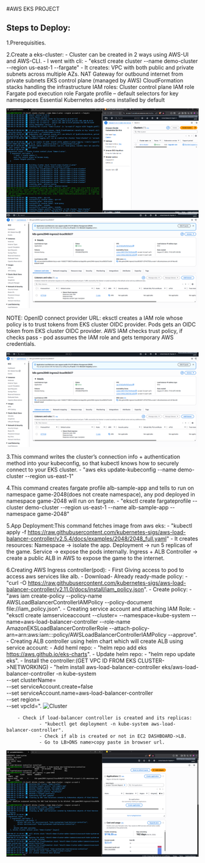 #AWS EKS PROJECT

## Steps to Deploy:

1.Prerequisities.

2.Create a eks-cluster:
  	- Cluster can be created in 2 ways using AWS-UI and AWS-CLI.
  	- I went with cli:
        	- "eksctl create cluster --name demo-cluster --region us-east-1 --fargate"
        	- It creates: 
        	 	VPC with both public and private subnets across multiple AZs.
        	        NAT Gateway for outbound internet from private subnets
        		EKS control plane (managed by AWS)
        		CloudFormation stacks handling the infrastructure
        		IAM roles:
            			Cluster control plane IAM role
            			Fargate pod execution role
        		Fargate profile – default selectors for key namespaces
        		Essential Kubernetes add-ons installed by default
		  
![Cluster](./images/Cluster-creation.png)
![Cluster](./images/Cluster.png)
	
NOTE: OpenID connect provider URL: eksctl creates a IAM role whose policy is to trust tokens from EKS cluster OIDC provider. Pods gets an OIDC token from EKS cluster OIDC provider. AWS IAM checks trust policy, if checks pass - pod assumes the IAM role and gets temporary AWS credentials.

![Cluster](./images/Cluster.png)

3.This command writes the cluster’s connection info + authentication method into your kubeconfig, so that kubectl knows how to securely connect to your EKS cluster.
  	- "aws eks update-kubeconfig --name demo-cluster --region us-east-1"

4.This command creates fargate profile alb-sample-app and tells to run on namespace game-2048(does not create namespace), any pod deployed in namespace game-2048 will run on fargate.
  	- "eksctl create fargateprofile --cluster demo-cluster --region us-east-1 --name alb-sample-app --namespace game-2048"

5.App Deployment:This command fetches image from aws eks:
  	- "kubectl apply -f https://raw.githubusercontent.com/kubernetes-sigs/aws-load-balancer-controller/v2.5.4/docs/examples/2048/2048_full.yaml"
  	- It creates resources:
   		Namespace → isolate the app.
   		Deployment → run 5 replicas of the game.
  	 	Service → expose the pods internally.
   		Ingress + ALB Controller → create a public ALB in AWS to expose the game to the internet.

6.Creating AWS Ingress controller(pod):
  	- First Giving access to pod to access aws services like alb.
  	- Download- Already ready-made policy: 
		- "curl -O https://raw.githubusercontent.com/kubernetes-sigs/aws-load-balancer-controller/v2.11.0/docs/install/iam_policy.json".
  	- Create policy:
		- "aws iam create-policy --policy-name AWSLoadBalancerControllerIAMPolicy --policy-document file://iam_policy.json".
        - Creating service account and attaching IAM Role:
		- "eksctl create iamserviceaccount --cluster=<your-cluster-name> --namespace=kube-system --name=aws-load-balancer-controller --role-name AmazonEKSLoadBalancerControllerRole
                   --attach-policy-arn=arn:aws:iam::<your-aws-account-id>:policy/AWSLoadBalancerControllerIAMPolicy --approve".
  	- Creating ALB controller using helm chart which will create ALB using service account:
  		- Add heml repo:
			- "helm repo add eks https://aws.github.io/eks-charts".
		- Update helm repo:
			- "helm repo update eks".
        - Install the controller:(GET VPC ID FROM EKS CLUSTER->NETWORKING)
			   - "helm install aws-load-balancer-controller eks/aws-load-balancer-controller -n kube-system \
  			   --set clusterName=<your-cluster-name> \
 		           --set serviceAccount.create=false \
  			   --set serviceAccount.name=aws-load-balancer-controller \
  			   --set region=<your-region> \
  			   --set vpcId=<your-vpc-id>".
		![Cluster](./images/Load-Balancer.png.png)

        - Check if load-balancer controller is created and its replicas:
		        - "kubectl get deployment -n kube-system aws-load-balancer-controller".
                - Check if alb is created or not in EC2 DASHBOARD->LB.
                - Go to LB>DNS name>copy paste in browser url.

![Cluster](./images/Cluster-delete.png)

